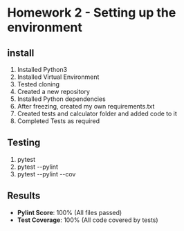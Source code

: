 # Homework 2 - Setting up the environment 

## install 
1. Installed Python3 
2. Installed Virtual Environment
3. Tested cloning 
4. Created a new repository
5. Installed Python dependencies
6. After freezing, created my own requirements.txt
7. Created tests and calculator folder and added code to it
8. Completed Tests as required

## Testing
1. pytest
2. pytest --pylint
3. pytest --pylint --cov

## Results

- **Pylint Score**: 100% (All files passed)
- **Test Coverage**: 100% (All code covered by tests)
